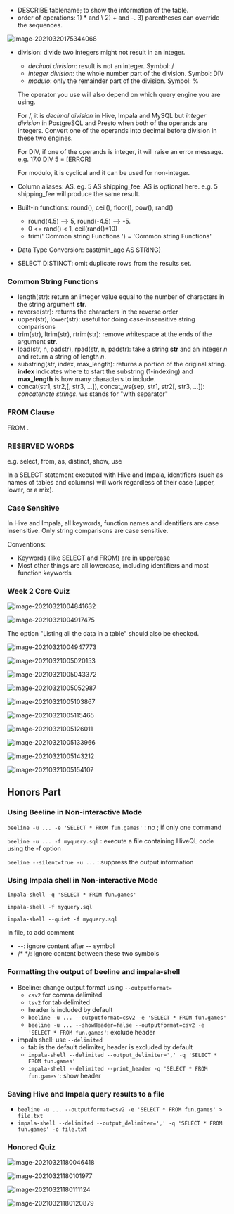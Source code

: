 * DESCRIBE tablename; to show the information of the table.
* order of operations: 1) * and \ 2) + and -. 3) parentheses can override the sequences.

![image-20210320175344068](https://raw.githubusercontent.com/cancan233/notes_pics/main/img/20210321011427.png)

* division: divide two integers might not result in an integer.

  * *decimal division*: result is not an integer. Symbol: /
  * *integer division*: the whole number part of the division. Symbol: DIV
  * *modulo*: only the remainder part of the division. Symbol: %

  The operator you use will also depend on which query engine you are using.

  For /, it is *decimal division* in Hive, Impala and MySQL but *integer division* in PostgreSQL and Presto when both of the operands are integers. Convert one of the operands into decimal before division in these two engines.

  For DIV, if one of the operands is integer, it will raise an error message. e.g. 17.0 DIV 5 = [ERROR]

  For modulo, it is cyclical and it can be used for non-integer.

* Column aliases: AS. eg. 5 AS shipping_fee. AS is optional here. e.g. 5 shipping_fee will produce the same result.
* Built-in functions: round(), ceil(), floor(), pow(), rand()
  *  round(4.5) --> 5, round(-4.5) --> -5. 
  * 0 <= rand() < 1, ceil(rand()*10)
  * trim('   Common string Functions    ') = 'Common string Functions'

* Data Type Conversion: cast(min_age AS STRING)
* SELECT DISTINCT: omit duplicate rows from the results set.

### Common String Functions

* length(str): return an integer value equal to the number of characters in the string argument **str**.
* reverse(str): returns the characters in the reverse order
* upper(str), lower(str): useful for doing case-insensitive string comparisons
* trim(str), ltrim(str), rtrim(str): remove whitespace at the ends of the argument **str**.
* lpad(str, n, padstr), rpad(str, n, padstr): take a string **str** and an integer *n* and return a string of length *n*. 
* substring(str, index, max_length): returns a portion of the original string. **index** indicates where to start the substring (1-indexing) and **max_length** is how many characters to include.
* concat(str1, str2,[, str3, ...]), concat_ws(sep, str1, str2[, str3, ...]): *concatenate strings*. ws stands for "with separator"

### FROM Clause

FROM <database>.<tablename>

### RESERVED WORDS

e.g. select, from, as, distinct, show, use

In a SELECT statement executed with Hive and Impala, identifiers (such as names of tables and columns) will work regardless of their case (upper, lower, or a mix).

### Case Sensitive

In Hive and Impala, all keywords, function names and identifiers are case insensitive. Only string comparisons are case sensitive.

Conventions:

* Keywords (like SELECT and FROM) are in uppercase
* Most other things are all lowercase, including identifiers and most function keywords

### Week 2 Core Quiz

![image-20210321004841632](https://raw.githubusercontent.com/cancan233/notes_pics/main/img/20210321011435.png)

![image-20210321004917475](https://raw.githubusercontent.com/cancan233/notes_pics/main/img/20210321011438.png)

The option "Listing all the data in a table" should also be checked.

![image-20210321004947773](https://raw.githubusercontent.com/cancan233/notes_pics/main/img/20210321011440.png)

![image-20210321005020153](https://raw.githubusercontent.com/cancan233/notes_pics/main/img/20210321011442.png)

![image-20210321005043372](https://raw.githubusercontent.com/cancan233/notes_pics/main/img/20210321011447.png)

![image-20210321005052987](https://raw.githubusercontent.com/cancan233/notes_pics/main/img/20210321011450.png)

![image-20210321005103867](https://raw.githubusercontent.com/cancan233/notes_pics/main/img/20210321011452.png)

![image-20210321005115465](https://raw.githubusercontent.com/cancan233/notes_pics/main/img/20210321011455.png)

![image-20210321005126011](https://raw.githubusercontent.com/cancan233/notes_pics/main/img/20210321011457.png)

![image-20210321005133966](https://raw.githubusercontent.com/cancan233/notes_pics/main/img/20210321011459.png)

![image-20210321005143212](https://raw.githubusercontent.com/cancan233/notes_pics/main/img/20210321011501.png)

![image-20210321005154107](https://raw.githubusercontent.com/cancan233/notes_pics/main/img/20210321011504.png)

## Honors Part

### Using Beeline in Non-interactive Mode

`beeline -u ... -e 'SELECT * FROM fun.games'` : no ; if only one command

`beeline -u ... -f myquery.sql` : execute a file containing HiveQL code using the -f option

`beeline --silent=true -u ...` : suppress the output information 

### Using Impala shell in Non-interactive Mode

`impala-shell -q 'SELECT * FROM fun.games'`

`impala-shell -f myquery.sql`

`impala-shell --quiet -f myquery.sql`

In file, to add comment

* --: ignore content after -- symbol
* /*  */: ignore content between these two symbols

### Formatting the output of beeline and impala-shell

* Beeline: change output format using `--outputformat=`
  * `csv2` for comma delimited
  * `tsv2` for tab delimited
  * header is included by default
  * `beeline -u ... --outputformat=csv2 -e 'SELECT * FROM fun.games'`
  * `beeline -u ... --showHeader=false --outputformat=csv2 -e 'SELECT * FROM fun.games'`: exclude header
* impala shell: use `--delimited`
  * tab is the default delimiter, header is excluded by default
  * `impala-shell --delimited --output_delimiter=',' -q 'SELECT * FROM fun.games'`
  * `impala-shell --delimited --print_header -q 'SELECT * FROM fun.games'`: show header

### Saving Hive and Impala query results to a file

* `beeline -u ... --outputformat=csv2 -e 'SELECT * FROM fun.games' > file.txt`
* `impala-shell --delimited --output_delimiter=',' -q 'SELECT * FROM fun.games' -o file.txt`

### Honored Quiz

![image-20210321180046418](https://raw.githubusercontent.com/cancan233/notes_pics/main/img/20210321180046.png)

![image-20210321180101977](https://raw.githubusercontent.com/cancan233/notes_pics/main/img/20210321180102.png)

![image-20210321180111124](https://raw.githubusercontent.com/cancan233/notes_pics/main/img/20210321180111.png)

![image-20210321180120879](https://raw.githubusercontent.com/cancan233/notes_pics/main/img/20210321180120.png)